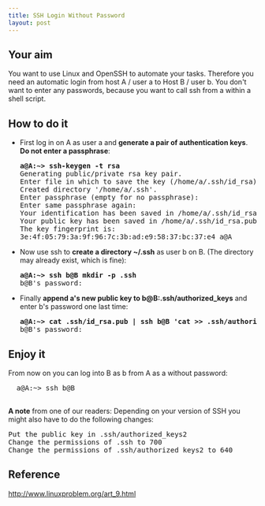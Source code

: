```yaml
---
title: SSH Login Without Password
layout: post
---
```

## Your aim
You want to use Linux and OpenSSH to automate your tasks. Therefore you need an automatic login from host A / user a to Host B / user b. You don't want to enter any passwords, because you want to call ssh from a within a shell script.

## How to do it

- First log in on A as user a and **generate a pair of authentication keys**. **Do not enter a passphrase**:
  <pre>
  <b>a@A:~> ssh-keygen -t rsa</b>
  Generating public/private rsa key pair.
  Enter file in which to save the key (/home/a/.ssh/id_rsa):
  Created directory '/home/a/.ssh'.
  Enter passphrase (empty for no passphrase):
  Enter same passphrase again:
  Your identification has been saved in /home/a/.ssh/id_rsa.
  Your public key has been saved in /home/a/.ssh/id_rsa.pub.
  The key fingerprint is:
  3e:4f:05:79:3a:9f:96:7c:3b:ad:e9:58:37:bc:37:e4 a@A
  </pre>
- Now use ssh to **create a directory ~/.ssh** as user b on B. (The directory may already exist, which is fine):
  <pre>
  <b>a@A:~> ssh b@B mkdir -p .ssh</b>
  b@B's password:
  </pre>
- Finally **append a's new public key to b@B:.ssh/authorized_keys** and enter b's password one last time:
  <pre>
  <b>a@A:~> cat .ssh/id_rsa.pub | ssh b@B 'cat >> .ssh/authorized_keys'</b>
  b@B's password:
  </pre>

## Enjoy it

From now on you can log into B as b from A as a without password:
  <pre>
  a@A:~> ssh b@B
  </pre>

**A note** from one of our readers: Depending on your version of SSH you might also have to do the following changes:
<pre>
Put the public key in .ssh/authorized_keys2
Change the permissions of .ssh to 700
Change the permissions of .ssh/authorized_keys2 to 640
</pre>
## Reference
http://www.linuxproblem.org/art_9.html
